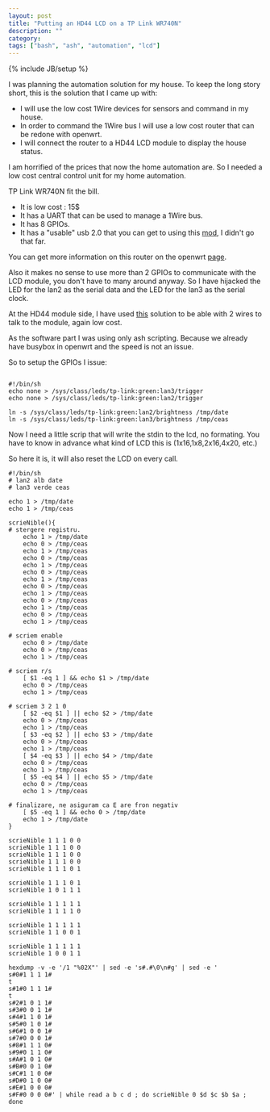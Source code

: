 ```yaml
---
layout: post
title: "Putting an HD44 LCD on a TP Link WR740N"
description: ""
category: 
tags: ["bash", "ash", "automation", "lcd"]
---
```

{% include JB/setup %}

I was planning the automation solution for my house.
To keep the long story short, this is the solution that I came up with:

* I will use the low cost 1Wire devices for sensors and command in my house.
* In order to command the 1Wire bus I will use a low cost router that can be
redone with openwrt.
* I will connect the router to a HD44 LCD module to display the house status.

I am horrified of the prices that now the home automation are.
So I needed a low cost central control unit for my home automation.

TP Link WR740N fit the bill.

* It is low cost : 15$
* It has a UART that can be used to manage a 1Wire bus.
* It has 8 GPIOs.
* It has a "usable" usb 2.0 that you can get to using this [mod](https://forum.openwrt.org/viewtopic.php?id=33991), I didn't go that far.

You can get more information on this router on the openwrt [page](https://wiki.openwrt.org/toh/tp-link/tl-wr740n).

Also it makes no sense to use more than 2 GPIOs to communicate with the LCD
module, you don't have to many around anyway.
So I have hijacked the LED for the lan2 as the serial data and
the LED for the lan3 as the serial clock.

At the HD44 module side, I have used [this](http://www.circuitvalley.com/2011/12/two-wire-serial-lcd-16x2-graphics.html)
solution to be able with 2 wires to talk to the module, again low cost.

As the software part I was using only ash scripting.
Because we already have busybox in openwrt and the speed is not an issue.

So to setup the GPIOs I issue:

```

#!/bin/sh
echo none > /sys/class/leds/tp-link:green:lan3/trigger
echo none > /sys/class/leds/tp-link:green:lan2/trigger

ln -s /sys/class/leds/tp-link:green:lan2/brightness /tmp/date
ln -s /sys/class/leds/tp-link:green:lan3/brightness /tmp/ceas

```

Now I need a little scrip that will write the stdin to the lcd, no formating.
You have to know in advance what kind of LCD this is (1x16,1x8,2x16,4x20, etc.)

So here it is, it will also reset the LCD on every call.

```
#!/bin/sh
# lan2 alb date
# lan3 verde ceas

echo 1 > /tmp/date
echo 1 > /tmp/ceas

scrieNible(){
# stergere registru.
    echo 1 > /tmp/date
    echo 0 > /tmp/ceas
    echo 1 > /tmp/ceas
    echo 0 > /tmp/ceas
    echo 1 > /tmp/ceas
    echo 0 > /tmp/ceas
    echo 1 > /tmp/ceas
    echo 0 > /tmp/ceas
    echo 1 > /tmp/ceas
    echo 0 > /tmp/ceas
    echo 1 > /tmp/ceas
    echo 0 > /tmp/ceas
    echo 1 > /tmp/ceas

# scriem enable
    echo 0 > /tmp/date
    echo 0 > /tmp/ceas
    echo 1 > /tmp/ceas

# scriem r/s
    [ $1 -eq 1 ] && echo $1 > /tmp/date
    echo 0 > /tmp/ceas
    echo 1 > /tmp/ceas

# scriem 3 2 1 0
    [ $2 -eq $1 ] || echo $2 > /tmp/date
    echo 0 > /tmp/ceas
    echo 1 > /tmp/ceas
    [ $3 -eq $2 ] || echo $3 > /tmp/date
    echo 0 > /tmp/ceas
    echo 1 > /tmp/ceas
    [ $4 -eq $3 ] || echo $4 > /tmp/date
    echo 0 > /tmp/ceas
    echo 1 > /tmp/ceas
    [ $5 -eq $4 ] || echo $5 > /tmp/date
    echo 0 > /tmp/ceas
    echo 1 > /tmp/ceas

# finalizare, ne asiguram ca E are fron negativ
    [ $5 -eq 1 ] && echo 0 > /tmp/date
    echo 1 > /tmp/date
}

scrieNible 1 1 1 0 0
scrieNible 1 1 1 0 0
scrieNible 1 1 1 0 0
scrieNible 1 1 1 0 0
scrieNible 1 1 1 0 1

scrieNible 1 1 1 0 1
scrieNible 1 0 1 1 1

scrieNible 1 1 1 1 1
scrieNible 1 1 1 1 0

scrieNible 1 1 1 1 1
scrieNible 1 1 0 0 1

scrieNible 1 1 1 1 1
scrieNible 1 0 0 1 1

hexdump -v -e '/1 "%02X"' | sed -e 's#.#\0\n#g' | sed -e '
s#0#1 1 1 1#
t
s#1#0 1 1 1#
t
s#2#1 0 1 1#
s#3#0 0 1 1#
s#4#1 1 0 1#
s#5#0 1 0 1#
s#6#1 0 0 1#
s#7#0 0 0 1#
s#8#1 1 1 0#
s#9#0 1 1 0#
s#A#1 0 1 0#
s#B#0 0 1 0#
s#C#1 1 0 0#
s#D#0 1 0 0#
s#E#1 0 0 0#
s#F#0 0 0 0#' | while read a b c d ; do scrieNible 0 $d $c $b $a ; done
```

